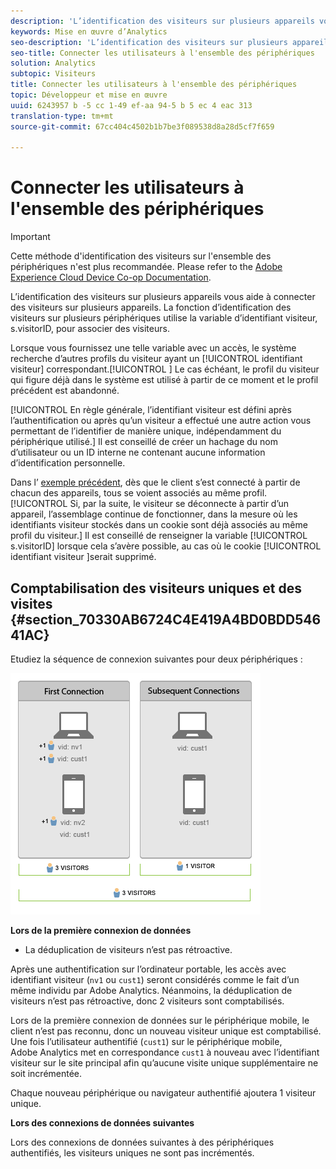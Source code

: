 ```yaml
---
description: 'L’identification des visiteurs sur plusieurs appareils vous aide à connecter des visiteurs sur plusieurs appareils. La fonction d’identification des visiteurs sur plusieurs périphériques utilise la variable d’identifiant visiteur, s.visitorID, pour associer des visiteurs. '
keywords: Mise en œuvre d’Analytics
seo-description: 'L’identification des visiteurs sur plusieurs appareils vous aide à connecter des visiteurs sur plusieurs appareils. La fonction d’identification des visiteurs sur plusieurs périphériques utilise la variable d’identifiant visiteur, s.visitorID, pour associer des visiteurs. '
seo-title: Connecter les utilisateurs à l'ensemble des périphériques
solution: Analytics
subtopic: Visiteurs
title: Connecter les utilisateurs à l'ensemble des périphériques
topic: Développeur et mise en œuvre
uuid: 6243957 b -5 cc 1-49 ef-aa 94-5 b 5 ec 4 eac 313
translation-type: tm+mt
source-git-commit: 67cc404c4502b1b7be3f089538d8a28d5cf7f659

---
```



# Connecter les utilisateurs à l&#39;ensemble des périphériques

>[!IMPORTANT]
>
>Cette méthode d&#39;identification des visiteurs sur l&#39;ensemble des périphériques n&#39;est plus recommandée. Please refer to the [Adobe Experience Cloud Device Co-op Documentation](https://marketing.adobe.com/resources/help/en_US/mcdc/).

L’identification des visiteurs sur plusieurs appareils vous aide à connecter des visiteurs sur plusieurs appareils. La fonction d’identification des visiteurs sur plusieurs périphériques utilise la variable d’identifiant visiteur, s.visitorID, pour associer des visiteurs. 

Lorsque vous fournissez une telle variable avec un accès, le système recherche d’autres profils du visiteur ayant un [!UICONTROL identifiant visiteur] correspondant.[!UICONTROL  ] Le cas échéant, le profil du visiteur qui figure déjà dans le système est utilisé à partir de ce moment et le profil précédent est abandonné.

[!UICONTROL En règle générale, l’identifiant visiteur est défini après l’authentification ou après qu’un visiteur a effectué une autre action vous permettant de l’identifier de manière unique, indépendamment du périphérique utilisé.] Il est conseillé de créer un hachage du nom d’utilisateur ou un ID interne ne contenant aucune information d’identification personnelle.

Dans l’  [exemple précédent](../../../implement/js-implementation/xdevice-visid/xdevice-connecting.md), dès que le client s’est connecté à partir de chacun des appareils, tous se voient associés au même profil. [!UICONTROL Si, par la suite, le visiteur se déconnecte à partir d’un appareil, l’assemblage continue de fonctionner, dans la mesure où les identifiants visiteur stockés dans un cookie sont déjà associés au même profil du visiteur.] Il est conseillé de renseigner la variable [!UICONTROL s.visitorID] lorsque cela s’avère possible, au cas où le cookie [!UICONTROL identifiant visiteur ]serait supprimé.

## Comptabilisation des visiteurs uniques et des visites {#section_70330AB6724C4E419A4BD0BDD54641AC}

Etudiez la séquence de connexion suivantes pour deux périphériques :

![](assets/xdevice-counts.png)

**Lors de la première connexion de données**

* La déduplication de visiteurs n’est pas rétroactive.

Après une authentification sur l’ordinateur portable, les accès avec identifiant visiteur (`nv1` ou `cust1`) seront considérés comme le fait d’un même individu par Adobe Analytics. Néanmoins, la déduplication de visiteurs n’est pas rétroactive, donc 2 visiteurs sont comptabilisés.

Lors de la première connexion de données sur le périphérique mobile, le client n’est pas reconnu, donc un nouveau visiteur unique est comptabilisé. Une fois l’utilisateur authentifié (`cust1`) sur le périphérique mobile, Adobe Analytics met en correspondance `cust1` à nouveau avec l’identifiant visiteur sur le site principal afin qu’aucune visite unique supplémentaire ne soit incrémentée.

Chaque nouveau périphérique ou navigateur authentifié ajoutera 1 visiteur unique.

**Lors des connexions de données suivantes**

Lors des connexions de données suivantes à des périphériques authentifiés, les visiteurs uniques ne sont pas incrémentés.
